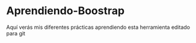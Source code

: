 # Aprendiendo-Boostrap
Aquí verás mis diferentes prácticas aprendiendo esta herramienta
editado para git
